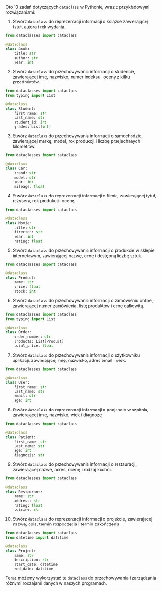 Oto 10 zadań dotyczących `dataclass` w Pythonie, wraz z przykładowymi rozwiązaniami:

1. Stwórz `dataclass` do reprezentacji informacji o książce zawierającej tytuł, autora i rok wydania.

```python
from dataclasses import dataclass

@dataclass
class Book:
    title: str
    author: str
    year: int
```

2. Stwórz `dataclass` do przechowywania informacji o studencie, zawierającej imię, nazwisko, numer indeksu i oceny z kilku przedmiotów.

```python
from dataclasses import dataclass
from typing import List

@dataclass
class Student:
    first_name: str
    last_name: str
    student_id: int
    grades: List[int]
```

3. Stwórz `dataclass` do przechowywania informacji o samochodzie, zawierającej markę, model, rok produkcji i liczbę przejechanych kilometrów.

```python
from dataclasses import dataclass

@dataclass
class Car:
    brand: str
    model: str
    year: int
    mileage: float
```

4. Stwórz `dataclass` do reprezentacji informacji o filmie, zawierającej tytuł, reżysera, rok produkcji i ocenę.

```python
from dataclasses import dataclass

@dataclass
class Movie:
    title: str
    director: str
    year: int
    rating: float
```

5. Stwórz `dataclass` do przechowywania informacji o produkcie w sklepie internetowym, zawierającej nazwę, cenę i dostępną liczbę sztuk.

```python
from dataclasses import dataclass

@dataclass
class Product:
    name: str
    price: float
    stock: int
```

6. Stwórz `dataclass` do przechowywania informacji o zamówieniu online, zawierającej numer zamówienia, listę produktów i cenę całkowitą.

```python
from dataclasses import dataclass
from typing import List

@dataclass
class Order:
    order_number: str
    products: List[Product]
    total_price: float
```

7. Stwórz `dataclass` do przechowywania informacji o użytkowniku aplikacji, zawierającej imię, nazwisko, adres email i wiek.

```python
from dataclasses import dataclass

@dataclass
class User:
    first_name: str
    last_name: str
    email: str
    age: int
```

8. Stwórz `dataclass` do reprezentacji informacji o pacjencie w szpitalu, zawierającej imię, nazwisko, wiek i diagnozę.

```python
from dataclasses import dataclass

@dataclass
class Patient:
    first_name: str
    last_name: str
    age: int
    diagnosis: str
```

9. Stwórz `dataclass` do przechowywania informacji o restauracji, zawierającej nazwę, adres, ocenę i rodzaj kuchni.

```python
from dataclasses import dataclass

@dataclass
class Restaurant:
    name: str
    address: str
    rating: float
    cuisine: str
```

10. Stwórz `dataclass` do reprezentacji informacji o projekcie, zawierającej nazwę, opis, termin rozpoczęcia i termin zakończenia.

```python
from dataclasses import dataclass
from datetime import datetime

@dataclass
class Project:
    name: str
    description: str
    start_date: datetime
    end_date: datetime
```

Teraz możemy wykorzystać te `dataclass` do przechowywania i zarządzania różnymi rodzajami danych w naszych programach.